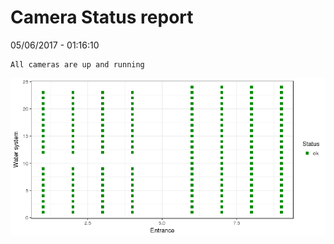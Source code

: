 Camera Status report
================
05/06/2017 - 01:16:10

    All cameras are up and running

![](camreport_files/figure-markdown_github/unnamed-chunk-2-1.png)
